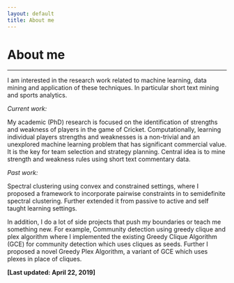 ```yaml
---
layout: default
title: About me
---
```


<p><h1>About me</h1></p>

___

I am interested in the research work related to machine learning, data mining and application of these techniques. 
In particular short text mining and sports analytics.

*Current work:*

My academic (PhD) research is focused on the identification of strengths and weakness of players in the game of Cricket.
Computationally, learning individual players strengths and weaknesses is a non-trivial and an unexplored machine learning problem that has significant commercial value. It is the key for team selection and strategy planning.
Central idea is to mine strength and weakness rules using short text commentary data.

*Past work:*

Spectral clustering using convex and constrained settings, where I proposed a framework to incorporate pairwise constraints in to semidefinite spectral clustering. Further extended it from passive to active and self taught learning settings. 

In addition, I do a lot of side projects that push my boundaries or teach me something new. 
For example, Community detection using greedy clique and plex algorithm where I implemented the existing Greedy Clique Algorithm (GCE) for community detection which uses cliques as seeds. Further I proposed a novel Greedy Plex Algorithm, a variant of GCE which uses plexes in place of cliques.

**[Last updated: April 22, 2019]**
